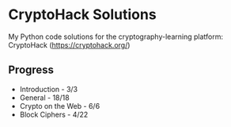 # CryptoHack Solutions
My Python code solutions for the cryptography-learning platform: CryptoHack (https://cryptohack.org/)

## Progress
* Introduction - 3/3
* General - 18/18
* Crypto on the Web - 6/6
* Block Ciphers - 4/22